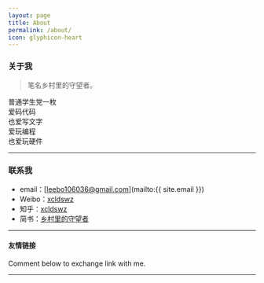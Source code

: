 ```yaml
---
layout: page
title: About
permalink: /about/
icon: glyphicon-heart
---
```


### 关于我

> 笔名乡村里的守望者。  

普通学生党一枚   
爱码代码   
也爱写文字   
爱玩编程   
也爱玩硬件  

---

### 联系我

* email：[leebo106036@gmail.com](mailto:{{ site.email }})
* Weibo：[xcldswz](http://weibo.com/u/5650708993/)
* 知乎：[xcldswz](https://www.zhihu.com/people/xcldswz)
* 简书：[乡村里的守望者](http://www.jianshu.com/users/e67611a6379b/)


---

#### 友情链接


Comment below to exchange link with me.  

---

